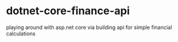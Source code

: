# dotnet-core-finance-api
playing around with asp.net core via building api for simple financial calculations
